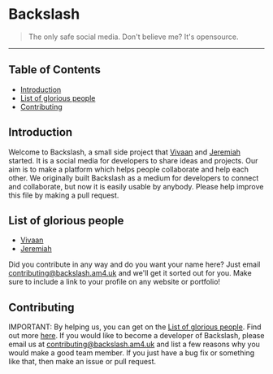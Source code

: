 # Backslash
> The only safe social media. Don't believe me? It's opensource.
<hr>


## Table of Contents

* [Introduction](#introduction)
* [List of glorious people](#list-of-glorious-people)
* [Contributing](#contributing)

## Introduction
Welcome to Backslash, a small side project that [Vivaan](https://youtube.com/channel/UCzuY7qNvGAfRqYdMJAxKb7g) and [Jeremiah](https://scratch.mit.edu/users/nwd4c4) started. It is a social media for developers to share ideas and projects. Our aim is to make a platform which helps people collaborate and help each other. We originally built Backslash as a medium for developers to connect and collaborate, but now it is easily usable by anybody.
Please help improve this file by making a pull request.

## List of glorious people
* [Vivaan](https://youtube.com/channel/UCzuY7qNvGAfRqYdMJAxKb7g)
* [Jeremiah](https://scratch.mit.edu/users/nwd4c4)

Did you contribute in any way and do you want your name here? Just email contributing@backslash.am4.uk and we'll get it sorted out for you. 
Make sure to include a link to your profile on any website or portfolio!

## Contributing
IMPORTANT: By helping us, you can get on the [List of glorious people](#list-of-glorious-people). Find out more [here](#list-of-glorious-people).
If you would like to become a developer of Backslash, please email us at contributing@backslash.am4.uk and list a few reasons why you would make a good team member.
If you just have a bug fix or something like that, then make an issue or pull request.
